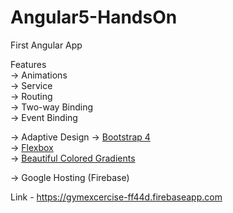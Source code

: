 # Angular5-HandsOn
First Angular App

Features<br>
-> Animations<br>
-> Service<br>
-> Routing<br>
-> Two-way Binding<br>
-> Event Binding<br>

-> Adaptive Design
-> <a href="https://loiane.com/2017/08/how-to-add-bootstrap-to-an-angular-cli-project/">Bootstrap 4</a><br>
-> <a href="https://css-tricks.com/snippets/css/a-guide-to-flexbox/">Flexbox</a><br>
-> <a href="https://uigradients.com/#Celestial">Beautiful Colored Gradients</a><br>

-> Google Hosting (Firebase)<br>

Link - https://gymexcercise-ff44d.firebaseapp.com
